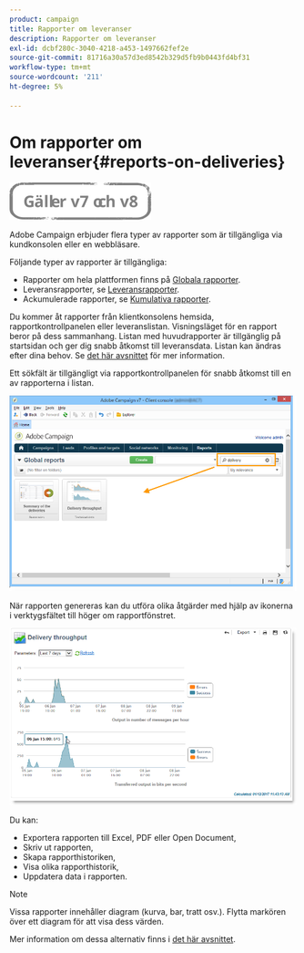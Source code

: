 ```yaml
---
product: campaign
title: Rapporter om leveranser
description: Rapporter om leveranser
exl-id: dcbf280c-3040-4218-a453-1497662fef2e
source-git-commit: 81716a30a57d3ed8542b329d5fb9b0443fd4bf31
workflow-type: tm+mt
source-wordcount: '211'
ht-degree: 5%

---
```


# Om rapporter om leveranser{#reports-on-deliveries}

![](../../assets/common.svg)

Adobe Campaign erbjuder flera typer av rapporter som är tillgängliga via kundkonsolen eller en webbläsare.

Följande typer av rapporter är tillgängliga:

* Rapporter om hela plattformen finns på [Globala rapporter](../../reporting/using/global-reports.md).
* Leveransrapporter, se [Leveransrapporter](../../reporting/using/delivery-reports.md).
* Ackumulerade rapporter, se [Kumulativa rapporter](../../reporting/using/cumulative-reports.md).

Du kommer åt rapporter från klientkonsolens hemsida, rapportkontrollpanelen eller leveranslistan. Visningsläget för en rapport beror på dess sammanhang. Listan med huvudrapporter är tillgänglig på startsidan och ger dig snabb åtkomst till leveransdata. Listan kan ändras efter dina behov. Se [det här avsnittet](../../reporting/using/about-reports-creation-in-campaign.md) för mer information.


Ett sökfält är tillgängligt via rapportkontrollpanelen för snabb åtkomst till en av rapporterna i listan.

![](assets/s_ncs_user_report_searchfield.png)

När rapporten genereras kan du utföra olika åtgärder med hjälp av ikonerna i verktygsfältet till höger om rapportfönstret.

![](assets/s_ncs_user_report_toolbar.png)

Du kan:

* Exportera rapporten till Excel, PDF eller Open Document,
* Skriv ut rapporten,
* Skapa rapporthistoriken,
* Visa olika rapporthistorik,
* Uppdatera data i rapporten.

>[!NOTE]
>
>Vissa rapporter innehåller diagram (kurva, bar, tratt osv.). Flytta markören över ett diagram för att visa dess värden.

Mer information om dessa alternativ finns i [det här avsnittet](../../reporting/using/about-adobe-campaign-reporting-tools.md).
